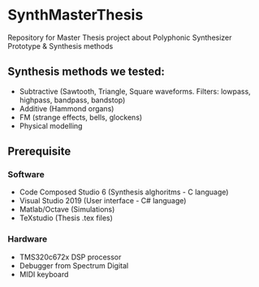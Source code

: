 # SynthMasterThesis
Repository for Master Thesis project about Polyphonic Synthesizer Prototype &amp; Synthesis methods

## Synthesis methods we tested:
- Subtractive (Sawtooth, Triangle, Square waveforms. Filters: lowpass, highpass, bandpass, bandstop)
- Additive (Hammond organs)
- FM (strange effects, bells, glockens)
- Physical modelling

## Prerequisite

### Software
- Code Composed Studio 6 (Synthesis alghoritms - C language)
- Visual Studio 2019 (User interface - C# language)
- Matlab/Octave (Simulations)
- TeXstudio (Thesis .tex files)

### Hardware
- TMS320c672x DSP processor
- Debugger from Spectrum Digital
- MIDI keyboard
